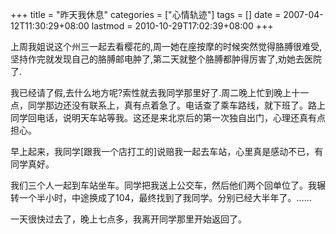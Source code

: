 +++
title = "昨天我休息"
categories = ["心情轨迹"]
tags = []
date = 2007-04-12T11:30:29+08:00
lastmod = 2010-10-29T17:02:39+08:00
+++



上周我姐说这个州三一起去看樱花的,周一她在座按摩的时候突然觉得胳膊很难受,坚持作完就发现自己的胳膊邮电肿了,第二天就整个胳膊都肿得厉害了,劝她去医院了.

我已经请了假,去什么地方呢?索性就去我同学那里好了.周二晚上忙到晚上十一点，同学那边还没有联系上，真有点着急了。电话查了乘车路线，就下班了。路上同学回电话，说明天车站等我。这还是来北京后的第一次独自出门，心理还真有点担心。

早上起来，我同学[跟我一个店打工的]说赔我一起去车站，心里真是感动不已，有同学真好。

我们三个人一起到车站坐车。同学把我送上公交车，然后他们两个回单位了。我辗转一个半小时，中途换成了104，最终找到了我同学。分别已经大半年了。……

一天很快过去了，晚上七点多，我离开同学那里开始返回了。